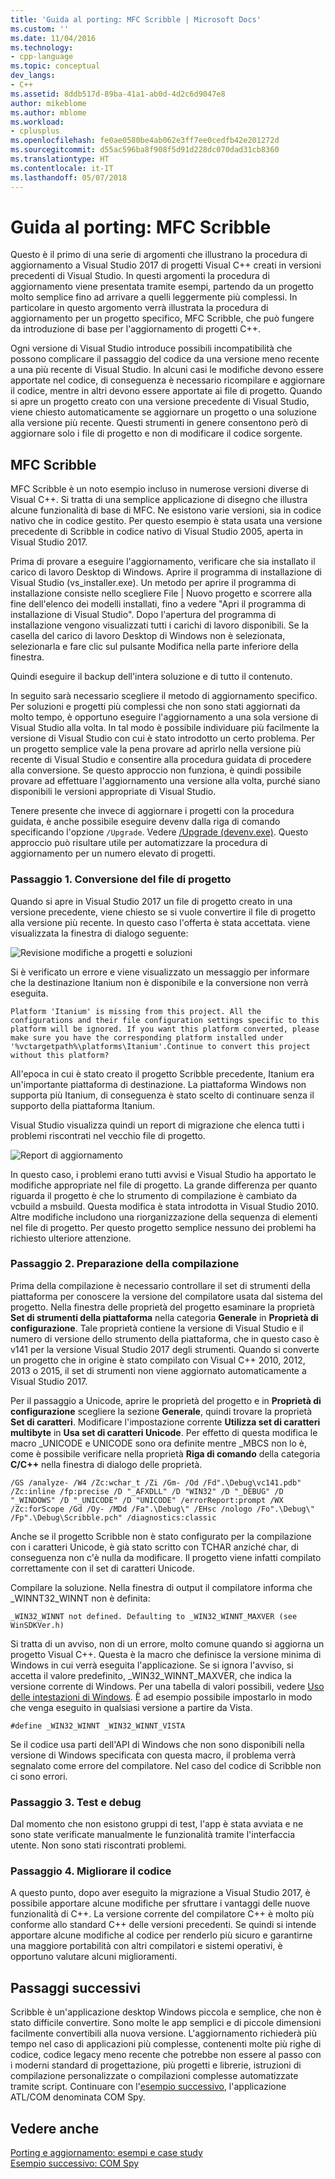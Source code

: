 ```yaml
---
title: 'Guida al porting: MFC Scribble | Microsoft Docs'
ms.custom: ''
ms.date: 11/04/2016
ms.technology:
- cpp-language
ms.topic: conceptual
dev_langs:
- C++
ms.assetid: 8ddb517d-89ba-41a1-ab0d-4d2c6d9047e8
author: mikeblome
ms.author: mblome
ms.workload:
- cplusplus
ms.openlocfilehash: fe0ae0580be4ab062e3ff7ee0cedfb42e201272d
ms.sourcegitcommit: d55ac596ba8f908f5d91d228dc070dad31cb8360
ms.translationtype: HT
ms.contentlocale: it-IT
ms.lasthandoff: 05/07/2018
---
```

# <a name="porting-guide-mfc-scribble"></a>Guida al porting: MFC Scribble
Questo è il primo di una serie di argomenti che illustrano la procedura di aggiornamento a Visual Studio 2017 di progetti Visual C++ creati in versioni precedenti di Visual Studio. In questi argomenti la procedura di aggiornamento viene presentata tramite esempi, partendo da un progetto molto semplice fino ad arrivare a quelli leggermente più complessi. In particolare in questo argomento verrà illustrata la procedura di aggiornamento per un progetto specifico, MFC Scribble, che può fungere da introduzione di base per l'aggiornamento di progetti C++.  
  
 Ogni versione di Visual Studio introduce possibili incompatibilità che possono complicare il passaggio del codice da una versione meno recente a una più recente di Visual Studio. In alcuni casi le modifiche devono essere apportate nel codice, di conseguenza è necessario ricompilare e aggiornare il codice, mentre in altri devono essere apportate ai file di progetto. Quando si apre un progetto creato con una versione precedente di Visual Studio, viene chiesto automaticamente se aggiornare un progetto o una soluzione alla versione più recente. Questi strumenti in genere consentono però di aggiornare solo i file di progetto e non di modificare il codice sorgente.  
  
## <a name="mfc-scribble"></a>MFC Scribble  
 MFC Scribble è un noto esempio incluso in numerose versioni diverse di Visual C++. Si tratta di una semplice applicazione di disegno che illustra alcune funzionalità di base di MFC. Ne esistono varie versioni, sia in codice nativo che in codice gestito. Per questo esempio è stata usata una versione precedente di Scribble in codice nativo di Visual Studio 2005, aperta in Visual Studio 2017.  
  
 Prima di provare a eseguire l'aggiornamento, verificare che sia installato il carico di lavoro Desktop di Windows. Aprire il programma di installazione di Visual Studio (vs_installer.exe). Un metodo per aprire il programma di installazione consiste nello scegliere File | Nuovo progetto e scorrere alla fine dell'elenco dei modelli installati, fino a vedere "Apri il programma di installazione di Visual Studio". Dopo l'apertura del programma di installazione vengono visualizzati tutti i carichi di lavoro disponibili. Se la casella del carico di lavoro Desktop di Windows non è selezionata, selezionarla e fare clic sul pulsante Modifica nella parte inferiore della finestra. 


 Quindi eseguire il backup dell'intera soluzione e di tutto il contenuto. 
 
 In seguito sarà necessario scegliere il metodo di aggiornamento specifico. Per soluzioni e progetti più complessi che non sono stati aggiornati da molto tempo, è opportuno eseguire l'aggiornamento a una sola versione di Visual Studio alla volta. In tal modo è possibile individuare più facilmente la versione di Visual Studio con cui è stato introdotto un certo problema. Per un progetto semplice vale la pena provare ad aprirlo nella versione più recente di Visual Studio e consentire alla procedura guidata di procedere alla conversione. Se questo approccio non funziona, è quindi possibile provare ad effettuare l'aggiornamento una versione alla volta, purché siano disponibili le versioni appropriate di Visual Studio.  
  
 Tenere presente che invece di aggiornare i progetti con la procedura guidata, è anche possibile eseguire devenv dalla riga di comando specificando l'opzione `/Upgrade`. Vedere [/Upgrade (devenv.exe)](/visualstudio/ide/reference/upgrade-devenv-exe). Questo approccio può risultare utile per automatizzare la procedura di aggiornamento per un numero elevato di progetti.  
  
### <a name="step-1-converting-the-project-file"></a>Passaggio 1. Conversione del file di progetto  
 Quando si apre in Visual Studio 2017 un file di progetto creato in una versione precedente, viene chiesto se si vuole convertire il file di progetto alla versione più recente. In questo caso l'offerta è stata accettata. viene visualizzata la finestra di dialogo seguente:  
  
 ![Revisione modifiche a progetti e soluzioni](../porting/media/scribbleprojectupgrade.PNG "ScribbleProjectUpgrade")  
  
 Si è verificato un errore e viene visualizzato un messaggio per informare che la destinazione Itanium non è disponibile e la conversione non verrà eseguita.  
  
```Output  
Platform 'Itanium' is missing from this project. All the configurations and their file configuration settings specific to this platform will be ignored. If you want this platform converted, please make sure you have the corresponding platform installed under '%vctargetpath%\platforms\Itanium'.Continue to convert this project without this platform?  
```  
  
 All'epoca in cui è stato creato il progetto Scribble precedente, Itanium era un'importante piattaforma di destinazione. La piattaforma Windows non supporta più Itanium, di conseguenza è stato scelto di continuare senza il supporto della piattaforma Itanium.  
  
 Visual Studio visualizza quindi un report di migrazione che elenca tutti i problemi riscontrati nel vecchio file di progetto.  
  
 ![Report di aggiornamento](../porting/media/scribblemigrationreport.PNG "ScribbleMigrationReport")  
  
 In questo caso, i problemi erano tutti avvisi e Visual Studio ha apportato le modifiche appropriate nel file di progetto. La grande differenza per quanto riguarda il progetto è che lo strumento di compilazione è cambiato da vcbuild a msbuild. Questa modifica è stata introdotta in Visual Studio 2010. Altre modifiche includono una riorganizzazione della sequenza di elementi nel file di progetto. Per questo progetto semplice nessuno dei problemi ha richiesto ulteriore attenzione.  
  
### <a name="step-2-getting-it-to-build"></a>Passaggio 2. Preparazione della compilazione  
 Prima della compilazione è necessario controllare il set di strumenti della piattaforma per conoscere la versione del compilatore usata dal sistema del progetto. Nella finestra delle proprietà del progetto esaminare la proprietà **Set di strumenti della piattaforma** nella categoria **Generale** in **Proprietà di configurazione**. Tale proprietà contiene la versione di Visual Studio e il numero di versione dello strumento della piattaforma, che in questo caso è v141 per la versione Visual Studio 2017 degli strumenti. Quando si converte un progetto che in origine è stato compilato con Visual C++ 2010, 2012, 2013 o 2015, il set di strumenti non viene aggiornato automaticamente a Visual Studio 2017.   
  
  Per il passaggio a Unicode, aprire le proprietà del progetto e in **Proprietà di configurazione** scegliere la sezione **Generale**, quindi trovare la proprietà **Set di caratteri**. Modificare l'impostazione corrente **Utilizza set di caratteri multibyte** in **Usa set di caratteri Unicode**. Per effetto di questa modifica le macro _UNICODE e UNICODE sono ora definite mentre _MBCS non lo è, come è possibile verificare nella proprietà **Riga di comando** della categoria **C/C++** nella finestra di dialogo delle proprietà.  
  
```Output  
/GS /analyze- /W4 /Zc:wchar_t /Zi /Gm- /Od /Fd".\Debug\vc141.pdb" /Zc:inline /fp:precise /D "_AFXDLL" /D "WIN32" /D "_DEBUG" /D "_WINDOWS" /D "_UNICODE" /D "UNICODE" /errorReport:prompt /WX /Zc:forScope /Gd /Oy- /MDd /Fa".\Debug\" /EHsc /nologo /Fo".\Debug\" /Fp".\Debug\Scribble.pch" /diagnostics:classic 
```  
  
 Anche se il progetto Scribble non è stato configurato per la compilazione con i caratteri Unicode, è già stato scritto con TCHAR anziché char, di conseguenza non c'è nulla da modificare. Il progetto viene infatti compilato correttamente con il set di caratteri Unicode.  
  
 Compilare la soluzione. Nella finestra di output il compilatore informa che _WINNT32_WINNT non è definita:  
  
```Output  
_WIN32_WINNT not defined. Defaulting to _WIN32_WINNT_MAXVER (see WinSDKVer.h)  
```  
  
 Si tratta di un avviso, non di un errore, molto comune quando si aggiorna un progetto Visual C++. Questa è la macro che definisce la versione minima di Windows in cui verrà eseguita l'applicazione. Se si ignora l'avviso, si accetta il valore predefinito, _WIN32_WINNT_MAXVER, che indica la versione corrente di Windows. Per una tabella di valori possibili, vedere [Uso delle intestazioni di Windows](https://msdn.microsoft.com/en-us/library/aa383745.aspx). È ad esempio possibile impostarlo in modo che venga eseguito in qualsiasi versione a partire da Vista.  
  
```  
#define _WIN32_WINNT _WIN32_WINNT_VISTA  
```  
  
 Se il codice usa parti dell'API di Windows che non sono disponibili nella versione di Windows specificata con questa macro, il problema verrà segnalato come errore del compilatore. Nel caso del codice di Scribble non ci sono errori.  
  
### <a name="step-3-testing-and-debugging"></a>Passaggio 3. Test e debug  
 Dal momento che non esistono gruppi di test, l'app è stata avviata e ne sono state verificate manualmente le funzionalità tramite l'interfaccia utente. Non sono stati riscontrati problemi.  
  
### <a name="step-4-improve-the-code"></a>Passaggio 4. Migliorare il codice  
 A questo punto, dopo aver eseguito la migrazione a Visual Studio 2017, è possibile apportare alcune modifiche per sfruttare i vantaggi delle nuove funzionalità di C++. La versione corrente del compilatore C++ è molto più conforme allo standard C++ delle versioni precedenti. Se quindi si intende apportare alcune modifiche al codice per renderlo più sicuro e garantirne una maggiore portabilità con altri compilatori e sistemi operativi, è opportuno valutare alcuni miglioramenti.  
  
## <a name="next-steps"></a>Passaggi successivi  
 Scribble è un'applicazione desktop Windows piccola e semplice, che non è stato difficile convertire. Sono molte le app semplici e di piccole dimensioni facilmente convertibili alla nuova versione.  L'aggiornamento richiederà più tempo nel caso di applicazioni più complesse, contenenti molte più righe di codice, codice legacy meno recente che potrebbe non essere al passo con i moderni standard di progettazione, più progetti e librerie, istruzioni di compilazione personalizzate o compilazioni complesse automatizzate tramite script. Continuare con l'[esempio successivo](../porting/porting-guide-com-spy.md), l'applicazione ATL/COM denominata COM Spy.  
  
## <a name="see-also"></a>Vedere anche  
 [Porting e aggiornamento: esempi e case study](../porting/porting-and-upgrading-examples-and-case-studies.md)   
 [Esempio successivo: COM Spy](../porting/porting-guide-com-spy.md)
